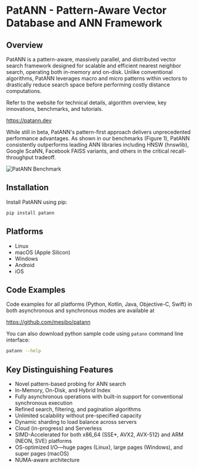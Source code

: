 # PatANN - Pattern-Aware Vector Database and ANN Framework

## Overview
PatANN is a pattern-aware, massively parallel, and distributed vector search framework designed for scalable and efficient nearest neighbor search, operating both in-memory and on-disk. Unlike conventional algorithms, PatANN leverages macro and micro patterns within vectors to drastically reduce search space before performing costly distance computations.

Refer to the website for technical details, algorithm overview, key innovations, benchmarks, and tutorials.  

https://patann.dev

While still in beta, PatANN's pattern-first approach delivers unprecedented performance advantages. As shown in our benchmarks (Figure 1), PatANN consistently outperforms leading ANN libraries including HNSW (hnswlib), Google ScaNN, Facebook FAISS variants, and others in the critical recall-throughput tradeoff.

![PatANN Benchmark](https://patann.dev/plots_light/sift-128-euclidean.png)

## Installation

Install PatANN using pip:

```bash
pip install patann
```
## Platforms
- Linux
- macOS (Apple Silicon)
- Windows
- Android
- iOS

## Code Examples
Code examples for all platforms (Python, Kotlin, Java, Objective-C, Swift) in both asynchronous and synchronous modes are available at 

https://github.com/mesibo/patann

You can also download python sample code using `patann` command line interface:

```bash
patann --help
```

## Key Distinguishing Features
- Novel pattern-based probing for ANN search
- In-Memory, On-Disk, and Hybrid Index
- Fully asynchronous operations with built-in support for conventional synchronous execution
- Refined search, filtering, and pagination algorithms
- Unlimited scalability without pre-specified capacity
- Dynamic sharding to load balance across servers
- Cloud (in-progress) and Serverless
- SIMD-Accelerated for both x86_64 (SSE*, AVX2, AVX-512) and ARM (NEON, SVE) platforms
- OS-optimized I/O—huge pages (Linux), large pages (Windows), and super pages (macOS)
- NUMA-aware architecture
